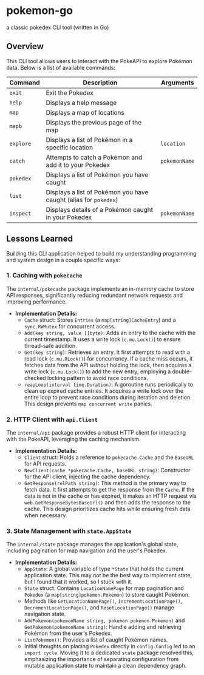 # pokemon-go
a classic pokedex CLI tool (written in Go)

## Overview

This CLI tool allows users to interact with the PokeAPI to explore Pokémon data. Below is a list of available commands:

| Command   | Description                                                     | Arguments        |
|-----------|-----------------------------------------------------------------|------------------|
| `exit`    | Exit the Pokedex                                                |                  |
| `help`    | Displays a help message                                         |                  |
| `map`     | Displays a map of locations                                     |                  |
| `mapb`    | Displays the previous page of the map                           |                  |
| `explore` | Displays a list of Pokémon in a specific location               | `location`       |
| `catch`   | Attempts to catch a Pokémon and add it to your Pokedex          | `pokemonName`    |
| `pokedex` | Displays a list of Pokémon you have caught                      |                  |
| `list`    | Displays a list of Pokémon you have caught (alias for `pokedex`)|                  |
| `inspect` | Displays details of a Pokémon caught in your Pokedex            | `pokemonName`    |

## Lessons Learned

Building this CLI application helped to build my understanding programming and system design in a couple specific ways:

### 1. Caching with `pokecache`

The `internal/pokecache` package implements an in-memory cache to store API responses, significantly reducing redundant network requests and improving performance.

*   **Implementation Details:**
    *   `Cache` struct: Stores `Entries` (a `map[string]CacheEntry`) and a `sync.RWMutex` for concurrent access.
    *   `Add(key string, value []byte)`: Adds an entry to the cache with the current timestamp. It uses a write lock (`c.mu.Lock()`) to ensure thread-safe addition.
    *   `Get(key string)`: Retrieves an entry. It first attempts to read with a read lock (`c.mu.RLock()`) for concurrency. If a cache miss occurs, it fetches data from the API *without* holding the lock, then acquires a write lock (`c.mu.Lock()`) to add the new entry, employing a double-checked locking pattern to avoid race conditions.
    *   `reapLoop(interval time.Duration)`: A goroutine runs periodically to clean up expired cache entries. It acquires a write lock over the entire loop to prevent race conditions during iteration and deletion. This design prevents `map concurrent write` panics.

### 2. HTTP Client with `api.Client`

The `internal/api` package provides a robust HTTP client for interacting with the PokeAPI, leveraging the caching mechanism.

*   **Implementation Details:**
    *   `Client` struct: Holds a reference to `pokecache.Cache` and the `BaseURL` for API requests.
    *   `NewClient(cache *pokecache.Cache, baseURL string)`: Constructor for the API client, injecting the cache dependency.
    *   `GetResponse(relPath string)`: This method is the primary way to fetch data. It first attempts to get the response from the `Cache`. If the data is not in the cache or has expired, it makes an HTTP request via `web.GetResponseBytesBaseUrl()` and then adds the response to the cache. This design prioritizes cache hits while ensuring fresh data when necessary.

### 3. State Management with `state.AppState`

The `internal/state` package manages the application's global state, including pagination for map navigation and the user's Pokedex.

*   **Implementation Details:**
    *   `AppState`: A global variable of type `*State` that holds the current application state. This may not be the best way to implement state, but I found that it worked, so I stuck with it.
    *   `State` struct: Contains `LocationNamePage` for map pagination and `Pokedex` (a `map[string]pokemon.Pokemon`) to store caught Pokémon.
    *   Methods like `GetLocationNamePage()`, `IncrementLocationPage()`, `DecrementLocationPage()`, and `ResetLocationPage()` manage navigation state.
    *   `AddPokemon(pokemonName string, pokemon pokemon.Pokemon)` and `GetPokemon(pokemonName string)`: Handle adding and retrieving Pokémon from the user's Pokedex.
    *   `ListPokemon()`: Provides a list of caught Pokémon names.
    *   Initial thoughts on placing `Pokedex` directly in `config.Config` led to an `import cycle`. Moving it to a dedicated `state` package resolved this, emphasizing the importance of separating configuration from mutable application state to maintain a clean dependency graph.
